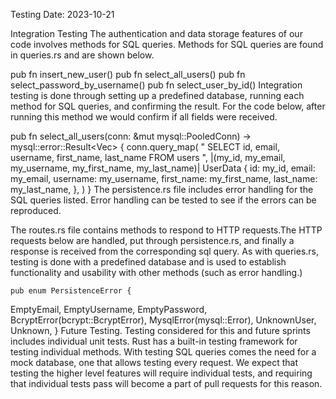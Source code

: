 Testing
Date: 2023-10-21

Integration Testing
The authentication and data storage features of our code involves methods for SQL queries. Methods for SQL queries are found in queries.rs and are shown below.

pub fn insert_new_user()
pub fn select_all_users()
pub fn select_password_by_username()
pub fn select_user_by_id()
Integration testing is done through setting up a predefined database, running each method for SQL queries, and confirming the result. For the code below, after running this method we would confirm if all fields were received.

pub fn select_all_users(conn: &mut mysql::PooledConn) -> mysql::error::Result<Vec<UserData>> {
conn.query_map(
"
SELECT id, email, username, first_name, last_name
FROM users
",
|(my_id, my_email, my_username, my_first_name, my_last_name)| UserData {
id: my_id,
email: my_email,
username: my_username,
first_name: my_first_name,
last_name: my_last_name,
}, 
)
}
The persistence.rs file includes error handling for the SQL queries listed. Error handling can be tested to see if the errors can be reproduced.

The routes.rs file contains methods to respond to HTTP requests.The HTTP requests below are handled, put through persistence.rs, and finally a response is received from the corresponding sql query. As with queries.rs, testing is done with a predefined database and is used to establish functionality and usability with other methods (such as error handling.)

    pub enum PersistenceError {
EmptyEmail,
EmptyUsername,
EmptyPassword,
BcryptError(bcrypt::BcryptError),
MysqlError(mysql::Error),
UnknownUser,
Unknown,
}
Future Testing.
Testing considered for this and future sprints includes individual unit tests. Rust has a built-in testing framework for testing individual methods. With testing SQL queries comes the need for a mock database, one that allows testing every request. We expect that testing the higher level features will require individual tests, and requiring that individual tests pass will become a part of pull requests for this reason.
